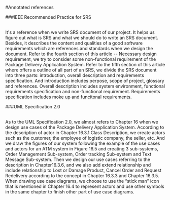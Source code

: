 #Annotated references

###IEEE Recommended Practice for SRS

</br>
It's a reference when we write SRS document of our project. It helps us figure out what is SRS and what we should do to write an SRS document. Besides, it describes the content and qualities of a good software requirements which are references and standards when we design the document. Refer to the fourth section of this article -- Necessary design requirement, we try to consider some non-functional requirement of the Package	Delivery Application System. Refer to the fifth section of this article where offers a outline of all part of an SRS, we divide the SRS document into three parts: introduction, overall description and requirements specification. And introduction includes perpose, scope of project, glossary and references. Overall description includes system environment, functional requirements specification and non-functional requirement. Requirements specification includes moke up and funcitonal requirements.

###UML Specification 2.0

</br> 
As to the UML Specification 2.0, we almost refers to Chapter 16 when we design use cases of the Package Delivery Application System. According to the description of actor in Chapter 16.3.1 Class Description, we create actors such as the customer, the employee of logistic company, the seller, etc. And we draw the figures of our system following the example of the use cases and actors for an ATM system in Figure 16.5 and creating 3 sub-systems, Order Management Sub-system, Order tracking Sub-system and Text Message Sub-system. Then we design our use cases referring to the description in Chapter16.3.6, and we also add extend relationship and include relationship to Lost or Damage Product, Cancel Order and Request Redelivery according to the concept in Chapter 16.3.3 and Chapter 16.3.5. When drawing use case diagrams, we choose to use the “stick man” icon that is mentioned in Chapter 16.4 to represent actors and use other symbols in the same chapter to finish other part of use case diagrams.